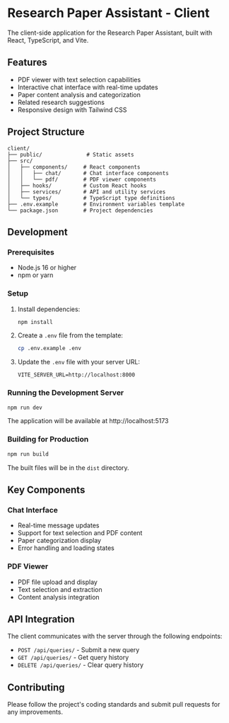 # Research Paper Assistant - Client

The client-side application for the Research Paper Assistant, built with React, TypeScript, and Vite.

## Features

- PDF viewer with text selection capabilities
- Interactive chat interface with real-time updates
- Paper content analysis and categorization
- Related research suggestions
- Responsive design with Tailwind CSS

## Project Structure

```
client/
├── public/              # Static assets
├── src/
│   ├── components/     # React components
│   │   ├── chat/       # Chat interface components
│   │   └── pdf/        # PDF viewer components
│   ├── hooks/          # Custom React hooks
│   ├── services/       # API and utility services
│   └── types/          # TypeScript type definitions
├── .env.example        # Environment variables template
└── package.json        # Project dependencies
```

## Development

### Prerequisites
- Node.js 16 or higher
- npm or yarn

### Setup
1. Install dependencies:
   ```bash
   npm install
   ```

2. Create a `.env` file from the template:
   ```bash
   cp .env.example .env
   ```

3. Update the `.env` file with your server URL:
   ```
   VITE_SERVER_URL=http://localhost:8000
   ```

### Running the Development Server
```bash
npm run dev
```

The application will be available at http://localhost:5173

### Building for Production
```bash
npm run build
```

The built files will be in the `dist` directory.

## Key Components

### Chat Interface
- Real-time message updates
- Support for text selection and PDF content
- Paper categorization display
- Error handling and loading states

### PDF Viewer
- PDF file upload and display
- Text selection and extraction
- Content analysis integration

## API Integration

The client communicates with the server through the following endpoints:
- `POST /api/queries/` - Submit a new query
- `GET /api/queries/` - Get query history
- `DELETE /api/queries/` - Clear query history

## Contributing

Please follow the project's coding standards and submit pull requests for any improvements.

